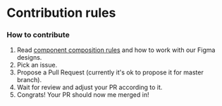 
# Contribution rules

### How to contribute

1. Read [component composition rules](./docs/component-rules.md) and how to work with our Figma designs.
2. Pick an issue.
3. Propose a Pull Request (currently it's ok to propose it for master branch).
4. Wait for review and adjust your PR according to it.
5. Congrats! Your PR should now me merged in!
